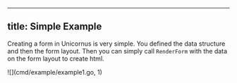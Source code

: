 ----
title: Simple Example
----

Creating a form in Unicornus is very simple. You defined the data structure and
then the form layout. Then you can simply call `RenderForm` with the data on the form layout to create html.

![](cmd/example/example1.go, 1)

